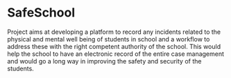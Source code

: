 # SafeSchool
Project aims at developing a platform to record any incidents related to the physical and mental well being of students in school and a workflow to address these with the right competent authority of the school. This would help the school to have an electronic record of the entire case management and would go a long way in improving the safety and security of the students.

